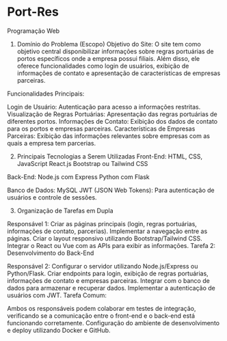 # Port-Res
Programação Web 

1. Domínio do Problema (Escopo)
Objetivo do Site: O site tem como objetivo central disponibilizar informações sobre regras portuárias de portos específicos onde a empresa possui filiais. Além disso, ele oferece funcionalidades como login de usuários, exibição de informações de contato e apresentação de características de empresas parceiras. 

Funcionalidades Principais:

Login de Usuário: Autenticação para acesso a informações restritas.
Visualização de Regras Portuárias: Apresentação das regras portuárias de diferentes portos.
Informações de Contato: Exibição dos dados de contato para os portos e empresas parceiras.
Características de Empresas Parceiras: Exibição das informações relevantes sobre empresas com as quais a empresa tem parcerias.

2. Principais Tecnologias a Serem Utilizadas
Front-End:
HTML, CSS, JavaScript
React.js
Bootstrap ou Tailwind CSS

Back-End:
Node.js com Express
Python com Flask 

Banco de Dados: 
MySQL 
JWT (JSON Web Tokens): Para autenticação de usuários e controle de sessões.

3. Organização de Tarefas em Dupla
   
Responsável 1:
Criar as páginas principais (login, regras portuárias, informações de contato, parcerias).
Implementar a navegação entre as páginas.
Criar o layout responsivo utilizando Bootstrap/Tailwind CSS.
Integrar o React ou Vue com as APIs para exibir as informações.
Tarefa 2: Desenvolvimento do Back-End

Responsável 2:
Configurar o servidor utilizando Node.js/Express ou Python/Flask.
Criar endpoints para login, exibição de regras portuárias, informações de contato e empresas parceiras.
Integrar com o banco de dados para armazenar e recuperar dados.
Implementar a autenticação de usuários com JWT.
Tarefa Comum:

Ambos os responsáveis podem colaborar em testes de integração, verificando se a comunicação entre o front-end e o back-end está funcionando corretamente.
Configuração do ambiente de desenvolvimento e deploy utilizando Docker e GitHub.
